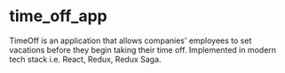 # time_off_app
TimeOff is an application that allows companies' employees to set vacations before they begin taking their time off. Implemented in modern tech stack i.e. React, Redux, Redux Saga.
